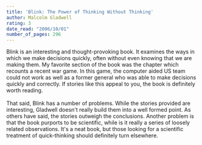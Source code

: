 ```yaml
---
title: 'Blink: The Power of Thinking Without Thinking'
author: Malcolm Gladwell
rating: 3
date_read: "2006/10/01"
number_of_pages: 296
---
```


Blink is an interesting and thought-provoking book. It examines  the ways in which we make decisions quickly, often without even knowing that we are making them. My favorite section of the book was the chapter which recounts a recent war game. In this game, the computer aided US team could not work as well as a former general who was able to make decisions quickly and correctly. If stories like this appeal to you, the book is definitely worth reading. <br/><br/>That said, Blink has a number of problems. While the stories provided are interesting, Gladwell doesn't really build them into a well formed point. As others have said, the stories outweigh the conclusions. Another problem is that the book purports to be scientific, while is it really a series of loosely related observations. It's a neat book, but those looking for a scientific treatment of quick-thinking should definitely turn elsewhere.